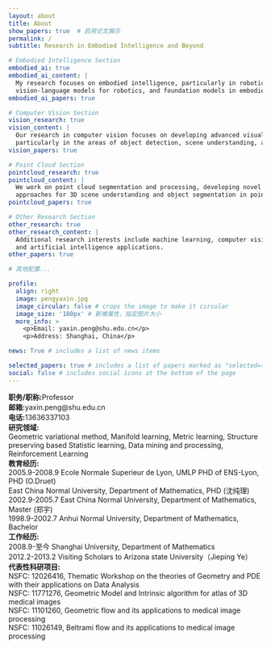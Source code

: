 ```yaml
---
layout: about
title: About
show_papers: true  # 启用论文展示
permalink: /
subtitle: Research in Embodied Intelligence and Beyond

# Embodied Intelligence Section
embodied_ai: true
embodied_ai_content: |
  My research focuses on embodied intelligence, particularly in robotic manipulation, 
  vision-language models for robotics, and foundation models in embodied AI.
embodied_ai_papers: true

# Computer Vision Section
vision_research: true
vision_content: |
  Our research in computer vision focuses on developing advanced visual perception systems,
  particularly in the areas of object detection, scene understanding, and visual reasoning.
vision_papers: true

# Point Cloud Section
pointcloud_research: true
pointcloud_content: |
  We work on point cloud segmentation and processing, developing novel deep learning 
  approaches for 3D scene understanding and object segmentation in point cloud data.
pointcloud_papers: true

# Other Research Section
other_research: true
other_research_content: |
  Additional research interests include machine learning, computer vision, 
  and artificial intelligence applications.
other_papers: true

# 其他配置...

profile:
  align: right
  image: pengyaxin.jpg
  image_circular: false # crops the image to make it circular
  image_size: '180px' # 新增属性，指定图片大小
  more_info: >
    <p>Email: yaxin.peng@shu.edu.cn</p>
    <p>Address: Shanghai, China</p>

news: True # includes a list of news items

selected_papers: true # includes a list of papers marked as "selected={true}"
social: false # includes social icons at the bottom of the page 
---
```

<p>
<!-- <strong>彭亚新 Peng Yaxin</strong>
<br> -->
<strong>职务/职称:</strong>Professor
<br>
<strong>邮箱:</strong>yaxin.peng@shu.edu.cn
<br>
<strong>电话:</strong>13636337103
<br>
<strong>研究领域:</strong>
<br>
Geometric variational method, Manifold learning, Metric learning, Structure preserving based Statistic learning, Data mining and processing, Reinforcement Learning
<br>
<strong>教育经历:</strong>
<br>
2005.9-2008.9 Ecole Normale Superieur de Lyon, UMLP PHD of ENS-Lyon, PHD (O.Druet)
<br>
East China Normal University, Department of Mathematics, PHD (沈纯理)
<br>
2002.9-2005.7 East China Normal University, Department of Mathematics, Master (郑宇)
<br>
1998.9-2002.7 Anhui Normal University, Department of Mathematics, Bachelor
<br>
<strong>工作经历:</strong>
<br>
2008.9-至今 Shanghai University, Department of Mathematics
<br>
2012.2-2013.2 Visiting Scholars to Arizona state University（Jieping Ye）
<br>
<strong>代表性科研项目:</strong>
<br>
NSFC: 12026416, Thematic Workshop on the theories of Geometry and PDE with their applications on Data Analysis
<br>
NSFC: 11771276, Geometric Model and Intrinsic algorithm for atlas of 3D medical images
<br>
NSFC: 11101260, Geometric flow and its applications to medical image processing
<br>
NSFC: 11026149, Beltrami flow and its applications to medical image processing
</p>